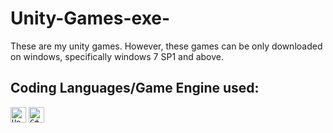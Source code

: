 # Unity-Games-exe-
These are my unity games. However, these games can be only downloaded on windows, specifically windows 7 SP1 and above.

## Coding Languages/Game Engine used:
<code><img height="25" src="https://res.cloudinary.com/practicaldev/image/fetch/s--TQQL6ooA--/c_limit%2Cf_auto%2Cfl_progressive%2Cq_auto%2Cw_880/https://unity.com/logo-unity-web.png" alt="Unity c#"></code>
<code><img height="25" src="https://iconape.com/wp-content/png_logo_vector/c-sharp-c-logo.png" alt="C#"></code>
